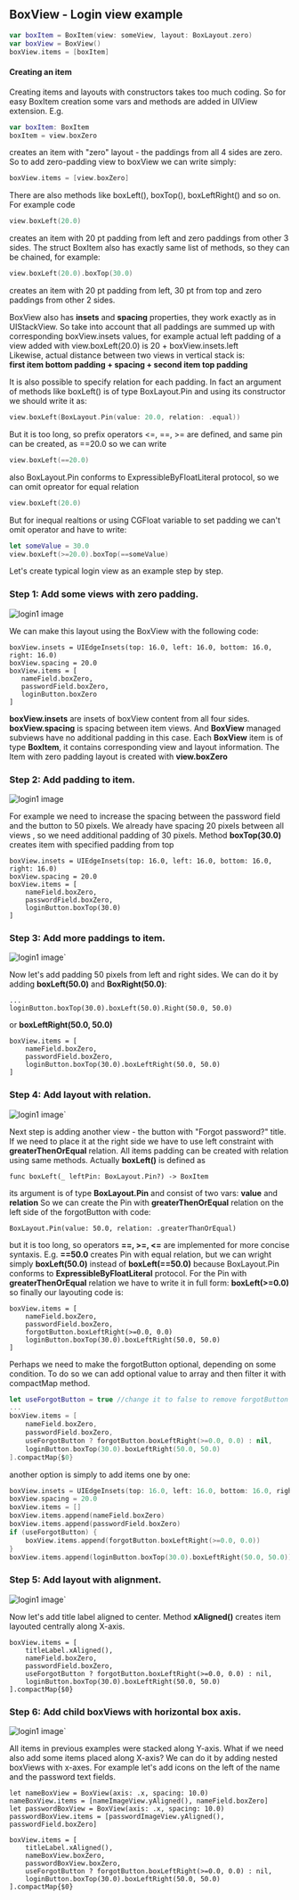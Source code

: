 
## BoxView - Login view example


```swift
var boxItem = BoxItem(view: someView, layout: BoxLayout.zero)
var boxView = BoxView()
boxView.items = [boxItem]
```

#### Creating an item
Creating items and layouts with constructors takes too much coding. So 
for easy BoxItem creation some vars and methods are added in UIView extension.
E.g.  
```swift
var boxItem: BoxItem 
boxItem = view.boxZero
```
creates an item with "zero" layout - the paddings from all 4 sides are zero. So to add zero-padding view to boxView we can write simply:
```swift
boxView.items = [view.boxZero]
```
There are also methods like boxLeft(), boxTop(), boxLeftRight() and so on. For example code

```swift
view.boxLeft(20.0) 
```
creates an item with 20 pt padding from left and zero paddings from other 3 sides.
The struct BoxItem  also has exactly same list of methods, so they can be chained, for example:
```swift
view.boxLeft(20.0).boxTop(30.0) 
```
creates an item with 20 pt padding from left, 30 pt from top and zero paddings from other 2 sides.

BoxView also has **insets** and **spacing** properties, they work exactly as in UIStackView.
So take into account that all paddings are summed up with corresponding boxView.insets values, for example
actual left padding of a view added with view.boxLeft(20.0) is 20 + boxView.insets.left\
Likewise, actual distance between two views in vertical stack is:\
**first item bottom padding  + spacing + second item top padding**


It is also possible to specify relation for each padding. In fact an argument of methods like boxLeft()
is of type BoxLayout.Pin and using its constructor we should write it as:
```swift
view.boxLeft(BoxLayout.Pin(value: 20.0, relation: .equal))
```
But it is too long, so prefix operators <=, ==, >= are defined, and same pin can be created, as ==20.0 so we can write
```swift
view.boxLeft(==20.0) 
```
also BoxLayout.Pin conforms to ExpressibleByFloatLiteral protocol, so we can omit opreator for equal relation
```swift
view.boxLeft(20.0) 
```
But for inequal realtions or using CGFloat variable to set padding we can't omit operator and have to write:
```swift
let someValue = 30.0
view.boxLeft(>=20.0).boxTop(==someValue)
```





Let's create typical login view as an example step by step.

###  Step 1: Add some views with zero padding.

![login1 image](https://github.com/vladimir-d/BoxView/blob/master/Docs/Images/login1.png?raw=true)

We can make this layout using the BoxView with the following code:
```
boxView.insets = UIEdgeInsets(top: 16.0, left: 16.0, bottom: 16.0, right: 16.0)
boxView.spacing = 20.0
boxView.items = [
   nameField.boxZero,
   passwordField.boxZero,
   loginButton.boxZero
]
```
**boxView.insets** are insets of boxView content from all four sides. 
**boxView.spacing** is spacing between item views.
And **BoxView** managed subviews have no additional padding in this case.
Each **BoxView** item is of type **BoxItem**, it contains corresponding view and layout information.
The ltem with zero padding layout is created with **view.boxZero**



###  Step 2: Add padding to item.

![login1 image](https://github.com/vladimir-d/BoxView/blob/master/Docs/Images/login2.png?raw=true)

For example we need to increase the spacing between the password field and the button to 50 pixels.
We already have spacing 20 pixels between all views , so we need additional padding of 30 pixels.
Method **boxTop(30.0)** creates item with specified padding from top
```
boxView.insets = UIEdgeInsets(top: 16.0, left: 16.0, bottom: 16.0, right: 16.0)
boxView.spacing = 20.0
boxView.items = [
    nameField.boxZero,
    passwordField.boxZero,
    loginButton.boxTop(30.0)
]
```


###  Step 3: Add more paddings to item.
![login1 image](https://github.com/vladimir-d/BoxView/blob/master/Docs/Images/login3.png?raw=true)`

Now let's add padding 50 pixels from left and right sides.
We can do it by adding **boxLeft(50.0)** and **BoxRight(50.0)**:
```
...
loginButton.boxTop(30.0).boxLeft(50.0).Right(50.0, 50.0)
```
or **boxLeftRight(50.0, 50.0)**

```
boxView.items = [
    nameField.boxZero,
    passwordField.boxZero,
    loginButton.boxTop(30.0).boxLeftRight(50.0, 50.0)
]
```


###  Step 4: Add layout with relation.

![login1 image](https://github.com/vladimir-d/BoxView/blob/master/Docs/Images/login4.png?raw=true)`

Next step is adding another view - the button with "Forgot password?" title.
If we need to place it at the right side we have to use left constraint with **greaterThenOrEqual** relation.
All items padding can be created with relation using same methods.
Actually **boxLeft()** is defined as
```
func boxLeft(_ leftPin: BoxLayout.Pin?) -> BoxItem
```
 its argument is of type **BoxLayout.Pin** and consist of two vars:
**value** and **relation**
So we can create  the Pin with **greaterThenOrEqual** relation on the left side of  the forgotButton 
with code: 
```
BoxLayout.Pin(value: 50.0, relation: .greaterThanOrEqual)
```
but it is too long, so operators **==, >=, <=** are implemented for more concise syntaxis.
E.g. **==50.0** creates Pin with equal relation, but we can wright simply 
**boxLeft(50.0)** instead of **boxLeft(==50.0)**  because BoxLayout.Pin conforms to 
**ExpressibleByFloatLiteral** protocol.
For the Pin with **greaterThenOrEqual** relation we have to write it in full form:
**boxLeft(>=0.0)** so finally our layouting code is:
 
```
boxView.items = [
    nameField.boxZero,
    passwordField.boxZero,
    forgotButton.boxLeftRight(>=0.0, 0.0)
    loginButton.boxTop(30.0).boxLeftRight(50.0, 50.0)
]
```
Perhaps we need to make the forgotButton optional, depending on some condition.
To do so we can add optional value to array and then filter it with compactMap method.

```swift
let useForgotButton = true //change it to false to remove forgotButton
...
boxView.items = [
    nameField.boxZero,
    passwordField.boxZero,
    useForgotButton ? forgotButton.boxLeftRight(>=0.0, 0.0) : nil,
    loginButton.boxTop(30.0).boxLeftRight(50.0, 50.0)
].compactMap{$0}
```
another option is simply to add items one by one:

```swift
boxView.insets = UIEdgeInsets(top: 16.0, left: 16.0, bottom: 16.0, right: 16.0)
boxView.spacing = 20.0
boxView.items = []
boxView.items.append(nameField.boxZero)
boxView.items.append(passwordField.boxZero)
if (useForgotButton) {
    boxView.items.append(forgotButton.boxLeftRight(>=0.0, 0.0))
}
boxView.items.append(loginButton.boxTop(30.0).boxLeftRight(50.0, 50.0))
```


###  Step 5: Add layout with alignment.
![login1 image](https://github.com/vladimir-d/BoxView/blob/master/Docs/Images/login5.png?raw=true)`

Now let's add title label aligned to center.  Method **xAligned()** creates item layouted centrally along X-axis.
```
boxView.items = [
    titleLabel.xAligned(),
    nameField.boxZero,
    passwordField.boxZero,
    useForgotButton ? forgotButton.boxLeftRight(>=0.0, 0.0) : nil,
    loginButton.boxTop(30.0).boxLeftRight(50.0, 50.0)
].compactMap{$0}
```


### Step 6: Add child boxViews with horizontal box axis.
![login1 image](https://github.com/vladimir-d/BoxView/blob/master/Docs/Images/login6.png?raw=true)`

All items in previous examples were stacked along Y-axis. What if we need also add some items placed along X-axis?
We can do it by adding nested boxViews with x-axes. For example let's add icons on the left of the name and the password text fields. 

```
let nameBoxView = BoxView(axis: .x, spacing: 10.0)
nameBoxView.items = [nameImageView.yAligned(), nameField.boxZero]
let passwordBoxView = BoxView(axis: .x, spacing: 10.0)
passwordBoxView.items = [passwordImageView.yAligned(), passwordField.boxZero]

boxView.items = [
    titleLabel.xAligned(),
    nameBoxView.boxZero,
    passwordBoxView.boxZero,
    useForgotButton ? forgotButton.boxLeftRight(>=0.0, 0.0) : nil,
    loginButton.boxTop(30.0).boxLeftRight(50.0, 50.0)
].compactMap{$0}
```



